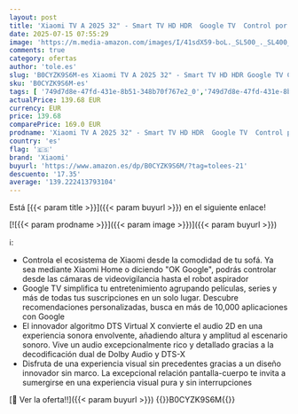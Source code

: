 ```yaml
---
layout: post
title: 'Xiaomi TV A 2025 32" - Smart TV HD HDR  Google TV  Control por Voz  Dolby  Negro'
date: 2025-07-15 07:55:29
image: 'https://m.media-amazon.com/images/I/41sdX59-boL._SL500_._SL400_.jpg'
comments: true
category: ofertas
author: 'tole.es'
slug: 'B0CYZK9S6M-es Xiaomi TV A 2025 32" - Smart TV HD HDR Google TV Control...'
sku: 'B0CYZK9S6M-es'
tags: [ '749d7d8e-47fd-431e-8b51-348b70f767e2_0','749d7d8e-47fd-431e-8b51-348b70f767e2_101','749d7d8e-47fd-431e-8b51-348b70f767e2_6901','749d7d8e-47fd-431e-8b51-348b70f767e2_8501','Arborist Merchandising Root','CML-Tech','Electrónica','Gaming & Entertainment','Los favoritos de nuestros clientes: Electrónica','Self Service','Special Features Stores','TV, vídeo y home cinema','Televisores','Top Brands Tech Selection','Top Brands Tech TVs','smart','tv','xiaomi','🇪🇸', ]
actualPrice: 139.68 EUR
currency: EUR
price: 139.68
comparePrice: 169.0 EUR
prodname: 'Xiaomi TV A 2025 32" - Smart TV HD HDR  Google TV  Control por Voz  Dolby  Negro'
country: 'es'
flag: '🇪🇸'
brand: 'Xiaomi'
buyurl: 'https://www.amazon.es/dp/B0CYZK9S6M/?tag=tolees-21'
descuento: '17.35'
average: '139.222413793104'
---
```


Está [{{< param title >}}]({{< param buyurl >}}) en el siguiente enlace!

[![{{< param prodname >}}]({{< param image >}})]({{< param buyurl >}})

ℹ️:

- Controla el ecosistema de Xiaomi desde la comodidad de tu sofá. Ya sea mediante Xiaomi Home o diciendo "OK Google", podrás controlar desde las cámaras de videovigilancia hasta el robot aspirador
- Google TV simplifica tu entretenimiento agrupando películas, series y más de todas tus suscripciones en un solo lugar. Descubre recomendaciones personalizadas, busca en más de 10,000 aplicaciones con Google
- El innovador algoritmo DTS Virtual X convierte el audio 2D en una experiencia sonora envolvente, añadiendo altura y amplitud al escenario sonoro. Vive un audio excepcionalmente rico y detallado gracias a la decodificación dual de Dolby Audio y DTS-X
- Disfruta de una experiencia visual sin precedentes gracias a un diseño innovador sin marco. La excepcional relación pantalla-cuerpo te invita a sumergirse en una experiencia visual pura y sin interrupciones

[🛒 Ver la oferta!!]({{< param buyurl >}})
{{<world>}}B0CYZK9S6M{{</world>}}
